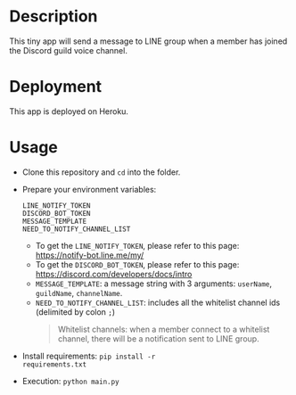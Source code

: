 # Description
This tiny app will send a message to LINE group when a member has joined the Discord guild voice channel.

# Deployment
This app is deployed on Heroku.

# Usage
- Clone this repository and <code>cd</code> into the folder.
- Prepare your environment variables:
    ```
    LINE_NOTIFY_TOKEN
    DISCORD_BOT_TOKEN
    MESSAGE_TEMPLATE
    NEED_TO_NOTIFY_CHANNEL_LIST
    ```
    - To get the <code>LINE_NOTIFY_TOKEN</code>, please refer to this page: https://notify-bot.line.me/my/
    - To get the <code>DISCORD_BOT_TOKEN</code>, please refer to this page: https://discord.com/developers/docs/intro
    - <code>MESSAGE_TEMPLATE</code>: a message string with 3 arguments: <code>userName</code>, <code>guildName</code>, <code>channelName</code>.
    - <code>NEED_TO_NOTIFY_CHANNEL_LIST</code>: includes all the whitelist channel ids (delimited by colon <code>;</code>)
        > Whitelist channels: when a member connect to a whitelist channel, there will be a notification sent to LINE group.

- Install requirements:
    <code>pip install -r requirements.txt</code>
- Execution:
    <code>python main.py</code>